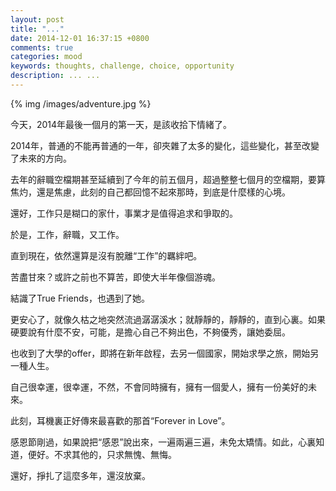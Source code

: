 ```yaml
---
layout: post
title: "..."
date: 2014-12-01 16:37:15 +0800
comments: true
categories: mood
keywords: thoughts, challenge, choice, opportunity
description: ... ...
---
```

{% img /images/adventure.jpg %}

今天，2014年最後一個月的第一天，是該收拾下情緒了。  
  
2014年，普通的不能再普通的一年，卻夾雜了太多的變化，這些變化，甚至改變了未來的方向。<!--more-->  
  
去年的辭職空檔期甚至延續到了今年的前五個月，超過整整七個月的空檔期，要算焦灼，還是焦慮，此刻的自己都回憶不起來那時，到底是什麼樣的心境。  
  
還好，工作只是糊口的家什，事業才是值得追求和爭取的。  
  
於是，工作，辭職，又工作。  
  
直到現在，依然還算是沒有脫離“工作”的羈絆吧。  
  
苦盡甘來？或許之前也不算苦，即使大半年像個游魂。  
  
結識了True Friends，也遇到了她。  
  
更安心了，就像久枯之地突然流過潺潺溪水；就靜靜的，靜靜的，直到心裏。如果硬要說有什麼不安，可能，是擔心自己不夠出色，不夠優秀，讓她委屈。  
  
也收到了大學的offer，即將在新年啟程，去另一個國家，開始求學之旅，開始另一種人生。  
  
自己很幸運，很幸運，不然，不會同時擁有，擁有一個愛人，擁有一份美好的未來。  
  
此刻，耳機裏正好傳來最喜歡的那首“Forever in Love”。  
  
感恩節剛過，如果說把“感恩”說出來，一遍兩遍三遍，未免太矯情。如此，心裏知道，便好。不求其他的，只求無愧、無悔。  
  
還好，掙扎了這麼多年，還沒放棄。